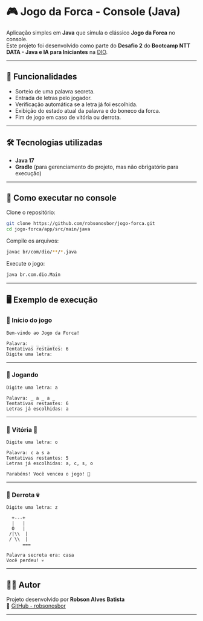 # 🎮 Jogo da Forca - Console (Java)

Aplicação simples em **Java** que simula o clássico **Jogo da Forca** no console.  
Este projeto foi desenvolvido como parte do **Desafio 2** do **Bootcamp NTT DATA - Java e IA para Iniciantes** na [DIO](https://web.dio.me/home).  

---

## 📌 Funcionalidades

- Sorteio de uma palavra secreta.  
- Entrada de letras pelo jogador.  
- Verificação automática se a letra já foi escolhida.  
- Exibição do estado atual da palavra e do boneco da forca.  
- Fim de jogo em caso de vitória ou derrota.  

---

## 🛠 Tecnologias utilizadas

- **Java 17**  
- **Gradle** (para gerenciamento do projeto, mas não obrigatório para execução)  

---

## 🚀 Como executar no console

Clone o repositório:

```bash
git clone https://github.com/robsonosbor/jogo-forca.git
cd jogo-forca/app/src/main/java
```

Compile os arquivos:

```bash
javac br/com/dio/**/*.java
```

Execute o jogo:

```bash
java br.com.dio.Main
```

---

## 🖥 Exemplo de execução

### 🔹 Início do jogo

```text
Bem-vindo ao Jogo da Forca!

Palavra: _ _ _ _ _ _
Tentativas restantes: 6
Digite uma letra:
```

---

### 🔹 Jogando

```text
Digite uma letra: a

Palavra: _ a _ a _
Tentativas restantes: 6
Letras já escolhidas: a
```

---

### 🔹 Vitória 🎉

```text
Digite uma letra: o

Palavra: c a s a
Tentativas restantes: 5
Letras já escolhidas: a, c, s, o

Parabéns! Você venceu o jogo! 🎉
```

---

### 🔹 Derrota 💀

```text
Digite uma letra: z

  +---+
  |   |
  O   |
 /|\\  |
 / \\  |
      ===

Palavra secreta era: casa
Você perdeu! 💀
```

---

## 👨‍💻 Autor

Projeto desenvolvido por **Robson Alves Batista**  
🔗 [GitHub - robsonosbor](https://github.com/robsonosbor)

---
